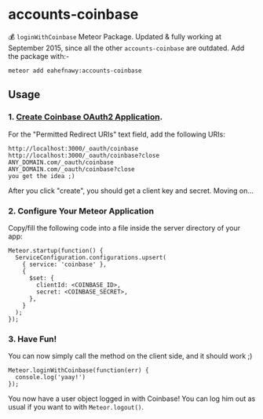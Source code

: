 accounts-coinbase
=================
:moneybag: `loginWithCoinbase` Meteor Package. Updated & fully working at September 2015, since all the other `accounts-coinbase` are outdated. Add the package with:-

```
meteor add eahefnawy:accounts-coinbase
```

## Usage

### 1. [Create Coinbase OAuth2 Application](https://www.coinbase.com/oauth/applications/new).
For the "Permitted Redirect URIs" text field, add the following URIs:

  ```
  http://localhost:3000/_oauth/coinbase
  http://localhost:3000/_oauth/coinbase?close
  ANY_DOMAIN.com/_oauth/coinbase
  ANY_DOMAIN.com/_oauth/coinbase?close
  you get the idea ;)
 ```
 
After you click "create", you should get a client key and secret. Moving on...

### 2. Configure Your Meteor Application
Copy/fill the following code into a file inside the server directory of your app:
```
Meteor.startup(function() {
  ServiceConfiguration.configurations.upsert(
    { service: 'coinbase' },
    {
      $set: {
        clientId: <COINBASE_ID>,
        secret: <COINBASE_SECRET>,
      },
    }
  );
});
```

### 3. Have Fun!
You can now simply call the method on the client side, and it should work ;)
```
Meteor.loginWithCoinbase(function(err) {
  console.log('yaay!')
});
```
You now have a user object logged in with Coinbase! You can log him out as usual if you want to with `Meteor.logout()`.
